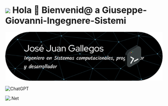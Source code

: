 
# <img src="https://media.giphy.com/media/v1.Y2lkPTc5MGI3NjExMXJ0aGF5emR5MXRoNHMxY2JvdGVidGJwZXk3bmZoMjJuOGdraWVuYiZlcD12MV9pbnRlcm5hbF9naWZfYnlfaWQmY3Q9Zw/axnFGXT6MzvgY/giphy.gif" width="250"/> Hola 👋 Bienvenid@ a Giuseppe-Giovanni-Ingegnere-Sistemi

![Banner de Giuseppe-Giovanni](BAN.png)

![ChatGPT](https://img.shields.io/badge/chatGPT-74aa9c?style=for-the-badge&logo=openai&logoColor=white)

![.Net](https://img.shields.io/badge/.NET-5C2D91?style=for-the-badge&logo=.net&logoColor=white)

